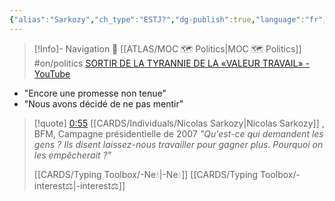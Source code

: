 ```yaml
---
{"alias":"Sarkozy","ch_type":"ESTJ?","dg-publish":true,"language":"fr","permalink":"/cards/individuals/nicolas-sarkozy/","dgPassFrontmatter":true,"noteIcon":"1","created":"2023-04-20T11:08:13.508+02:00","updated":"2023-05-02T10:42:26.190+02:00"}
---
```


> [!Info]- Navigation 💠
> [[ATLAS/MOC 🗺️ Politics\|MOC 🗺️ Politics]] #on/politics 
> [SORTIR DE LA TYRANNIE DE LA «VALEUR TRAVAIL» - YouTube](https://www.youtube.com/watch?v=JZqjxAo5eoY&t=55s)
- "Encore une promesse non tenue"
- "Nous avons décidé de ne pas mentir"


<div class="transclusion internal-embed is-loaded"><div class="markdown-embed">



> [!quote] [0:55](https://www.youtube.com/watch?v=JZqjxAo5eoY&t=55s) [[CARDS/Individuals/Nicolas Sarkozy\|Nicolas Sarkozy]] , BFM, Campagne présidentielle de 2007
> *"Qu'est-ce qui demandent les gens ? Ils disent laissez-nous travailler pour gagner plus. Pourquoi on les empêcherait ?"* 
> 
>  [[CARDS/Typing Toolbox/-Ne💧\|-Ne💧]] 
> [[CARDS/Typing Toolbox/-interest⚖️\|-interest⚖️]] 


</div></div>



